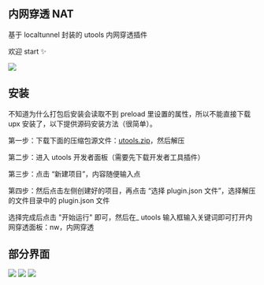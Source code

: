 ## 内网穿透 NAT

基于 localtunnel 封装的 utools 内网穿透插件

欢迎 start ✨

![](https://cdn.jsdelivr.net/gh/lblblong/image-bed@main/1627284934657-QQ截图20210726144102.png)

## 安装

不知道为什么打包后安装会读取不到 preload 里设置的属性，所以不能直接下载 upx 安装了，以下提供源码安装方法（很简单）。

第一步：下载下面的压缩包源文件：[utools.zip](https://github.com/lblblong/nat-utools/releases/download/v1.2.2/utools.zip)，然后解压

第二步：进入 utools 开发者面板（需要先下载开发者工具插件）

第三步：点击 “新建项目”，内容随便输入点

第四步：然后点击左侧创建好的项目，再点击 “选择 plugin.json 文件”，选择解压的文件目录中的 plugin.json 文件

选择完成后点击 "开始运行" 即可，然后在\_ utools 输入框输入关键词即可打开内网穿透面板：nw，内网穿透

## 部分界面

![](https://cdn.jsdelivr.net/gh/lblblong/image-bed@main/1627284934657-QQ截图20210726144102.png)
![](https://cdn.jsdelivr.net/gh/lblblong/image-bed@main/1627284982765-QQ截图20210726144111.png)
![](https://cdn.jsdelivr.net/gh/lblblong/image-bed@main/1627284993059-QQ截图20210726144126.png)
